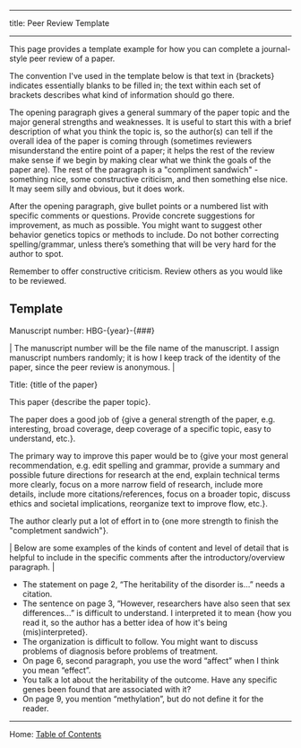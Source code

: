 ----------

title: Peer Review Template

----------

This page provides a template example for how you can complete a journal-style peer review of a paper.

The convention I've used in the template below is that text in {brackets} indicates essentially blanks to be filled in; the text within each set of brackets describes what kind of information should go there.

The opening paragraph gives a general summary of the paper topic and the major general strengths and weaknesses. It is useful to start this with a brief description of what you think the topic is, so the author(s) can tell if the overall idea of the paper is coming through (sometimes reviewers misunderstand the entire point of a paper; it helps the rest of the review make sense if we begin by making clear what we think the goals of the paper are). The rest of the paragraph is a "compliment sandwich" - something nice, some constructive criticism, and then something else nice. It may seem silly and obvious, but it does work.

After the opening paragraph, give bullet points or a numbered list with specific comments or questions. Provide concrete suggestions for improvement, as much as possible. You might want to suggest other behavior genetics topics or methods to include. Do not bother correcting spelling/grammar, unless there’s something that will be very hard for the author to spot.

Remember to offer constructive criticism. Review others as you would like to be reviewed.

## Template

Manuscript number: HBG-{year}-{###}

| The manuscript number will be the file name of the manuscript. I assign manuscript numbers randomly; it is how I keep track of the identity of the paper, since the peer review is anonymous. |

Title: {title of the paper}

This paper {describe the paper topic}.

The paper does a good job of {give a general strength of the paper, e.g. interesting, broad coverage, deep coverage of a specific topic, easy to understand, etc.}.

The primary way to improve this paper would be to {give your most general recommendation, e.g. edit spelling and grammar, provide a summary and possible future directions for research at the end, explain technical terms more clearly, focus on a more narrow field of research, include more details, include more citations/references, focus on a broader topic, discuss ethics and societal implications, reorganize text to improve flow, etc.}.

The author clearly put a lot of effort in to {one more strength to finish the "completment sandwich"}. 

| Below are some examples of the kinds of content and level of detail that is helpful to include in the specific comments after the introductory/overview paragraph. |

- The statement on page 2, “The heritability of the disorder is…” needs a citation.
- The sentence on page 3, “However, researchers have also seen that sex differences…” is difficult to understand. I interpreted it to mean {how you read it, so the author has a better idea of how it's being (mis)interpreted}.
- The organization is difficult to follow. You might want to discuss problems of diagnosis before problems of treatment.
- On page 6, second paragraph, you use the word “affect” when I think you mean “effect”.
- You talk a lot about the heritability of the outcome. Have any specific genes been found that are associated with it?
- On page 9, you mention “methylation”, but do not define it for the reader.

------------------------------------------------

Home: [Table of Contents](../README.md)
